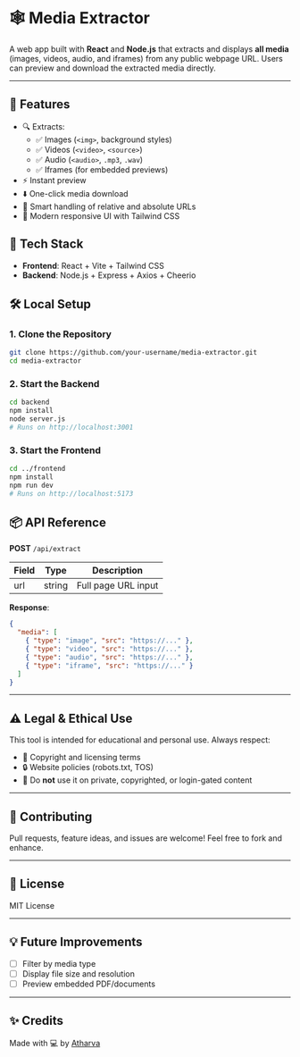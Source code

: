 # 🕸️ Media Extractor

A web app built with **React** and **Node.js** that extracts and displays **all media** (images, videos, audio, and iframes) from any public webpage URL. Users can preview and download the extracted media directly.

---

## 🚀 Features

- 🔍 Extracts:
  - ✅ Images (`<img>`, background styles)
  - ✅ Videos (`<video>`, `<source>`)
  - ✅ Audio (`<audio>`, `.mp3`, `.wav`)
  - ✅ Iframes (for embedded previews)
- ⚡ Instant preview
- ⬇️ One-click media download
- 🧠 Smart handling of relative and absolute URLs
- 🎨 Modern responsive UI with Tailwind CSS


## 🧱 Tech Stack

- **Frontend**: React + Vite + Tailwind CSS
- **Backend**: Node.js + Express + Axios + Cheerio



## 🛠️ Local Setup

### 1. Clone the Repository

```bash
git clone https://github.com/your-username/media-extractor.git
cd media-extractor
````

### 2. Start the Backend

```bash
cd backend
npm install
node server.js
# Runs on http://localhost:3001
```

### 3. Start the Frontend

```bash
cd ../frontend
npm install
npm run dev
# Runs on http://localhost:5173
```



## 📦 API Reference

**POST** `/api/extract`

| Field | Type   | Description         |
| ----- | ------ | ------------------- |
| url   | string | Full page URL input |

**Response**:

```json
{
  "media": [
    { "type": "image", "src": "https://..." },
    { "type": "video", "src": "https://..." },
    { "type": "audio", "src": "https://..." },
    { "type": "iframe", "src": "https://..." }
  ]
}
```

---

## ⚠️ Legal & Ethical Use

This tool is intended for educational and personal use. Always respect:

* 📜 Copyright and licensing terms
* 🔒 Website policies (robots.txt, TOS)
* 🚫 Do **not** use it on private, copyrighted, or login-gated content

---

## 🤝 Contributing

Pull requests, feature ideas, and issues are welcome!
Feel free to fork and enhance.

---

## 📄 License

MIT License

---

## 💡 Future Improvements

* [ ] Filter by media type
* [ ] Display file size and resolution
* [ ] Preview embedded PDF/documents

---

## ✨ Credits

Made with 💻 by [Atharva](https://github.com/atharvabaodhankar)

